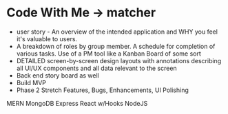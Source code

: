 # Code With Me  -> matcher

- user story - An overview of the intended application and WHY you feel it's valuable to users.
- A breakdown of roles by group member. A schedule for completion of various tasks. Use of a PM tool like a Kanban Board of some sort 
- DETAILED screen-by-screen design layouts with annotations describing all UI/UX components and all data relevant to the screen
- Back end story board as well 
- Build MVP
- Phase 2 Stretch Features, Bugs, Enhancements, UI Polishing

MERN
MongoDB
Express
React w/Hooks
NodeJS
